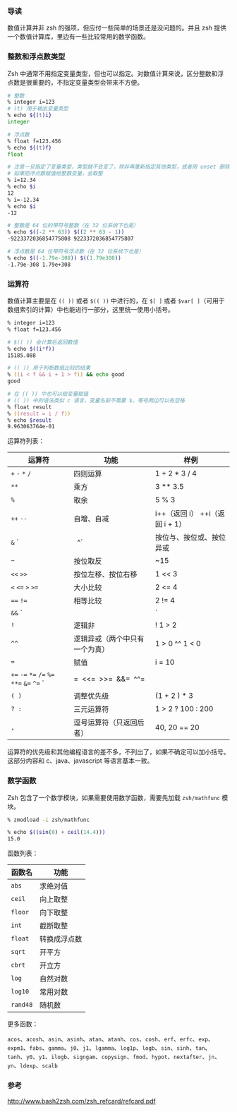### 导读

数值计算并非 zsh 的强项，但应付一些简单的场景还是没问题的。并且 zsh 提供一个数值计算库，里边有一些比较常用的数学函数。

### 整数和浮点数类型

Zsh 中通常不用指定变量类型，但也可以指定。对数值计算来说，区分整数和浮点数是很重要的，不指定变量类型会带来不方便。

```zsh
# 整数
% integer i=123
# (t) 用于输出变量类型
% echo ${(t)i}
integer

# 浮点数
% float f=123.456
% echo ${(t)f}
float

# 注意一旦指定了变量类型，类型就不会变了，除非再重新指定其他类型，或者用 unset 删除掉
# 如果把浮点数赋值给整数变量，会取整
% i=12.34
% echo $i
12
% i=-12.34
% echo $i
-12

# 整数是 64 位的带符号整数（在 32 位系统下也是）
% echo $((-2 ** 63)) $((2 ** 63 - 1))
-9223372036854775808 9223372036854775807

# 浮点数是 64 位带符号浮点数（在 32 位系统下也是）
% echo $((-1.79e-308)) $((1.79e308))
-1.79e-308 1.79e+308
```

### 运算符

数值计算主要是在 `(( ))` 或者 `$(( ))` 中进行的，在 `$[ ]` 或者 `$var[ ]`（可用于数组索引的计算）中也能进行一部分，这里统一使用小括号。

```zsh
% integer i=123
% float f=123.456

# $(( )) 会计算后返回数值
% echo $((i*f))
15185.088

# (( )) 用于判断数值比较的结果
% ((i < f && i + 1 > f)) && echo good
good

# 在 (( )) 中也可以给变量赋值
# (( )) 中的语法类似 c 语言，变量名前不需要 $，等号两边可以有空格
% float result
% ((result = i / f))
% echo $result
9.963063764e-01
```

运算符列表：

| 运算符                                                                     | 功能                           | 样例                            |
| -------------------------------------------------------------------------- | ------------------------------ | ------------------------------- |
| `+` `-` `*` `/`                                                            | 四则运算                       | 1 + 2 \* 3 / 4                  |
| `**`                                                                       | 乘方                           | 3 \*\* 3.5                      |
| `%`                                                                        | 取余                           | 5 % 3                           |
| `++` `--`                                                                  | 自增、自减                     | i++（返回 i） ++i（返回 i + 1） |
| `&` `|` `^`                                                                | 按位与、按位或、按位异或       | 11 & 13                         |
| `~`                                                                        | 按位取反                       | ~15                             |
| `<<` `>>`                                                                  | 按位左移、按位右移             | 1 << 3                          |
| `<` `<=` `>` `>=`                                                          | 大小比较                       | 2 <= 4                          |
| `==` `!=`                                                                  | 相等比较                       | 2 != 4                          |
| `&&` `||`                                                                | 逻辑与、逻辑或                 | 2 <= 4 && 1 != 3 \|\| 5 > 0     |
| `!`                                                                        | 逻辑非                         | ! 1 > 2                         |
| `^^`                                                                       | 逻辑异或（两个中只有一个为真） | 1 > 0 ^^ 1 < 0                  |
| `=`                                                                        | 赋值                           | i = 10                          |
| `+=` `-=` `*=` `/=` `%=` `**=` `&=` `^=` `|=` `<<=` `>>=` `&&=` `^^=` `||=` | 复合赋值                       | i += 10                         |
| `( )`                                                                      | 调整优先级                     | (1 + 2 ) \* 3                   |
| `? :`                                                                      | 三元运算符                     | 1 > 2 ? 100 : 200               |
| `,`                                                                        | 逗号运算符（只返回后者）       | 40, 20 == 20                    |

运算符的优先级和其他编程语言的差不多，不列出了，如果不确定可以加小括号。这部分内容和 c、java、javascript 等语言基本一致。

### 数学函数

Zsh 包含了一个数学模块，如果需要使用数学函数，需要先加载 `zsh/mathfunc` 模块。

```zsh
% zmodload -i zsh/mathfunc

% echo $((sin(0) + ceil(14.4)))
15.0
```

函数列表：

| 函数名   | 功能         |
| -------- | ------------ |
| `abs`    | 求绝对值     |
| `ceil`   | 向上取整     |
| `floor`  | 向下取整     |
| `int`    | 截断取整     |
| `float`  | 转换成浮点数 |
| `sqrt`   | 开平方       |
| `cbrt`   | 开立方       |
| `log`    | 自然对数     |
| `log10`  | 常用对数     |
| `rand48` | 随机数       |

更多函数：

`acos`、`acosh`、`asin`、`asinh`、`atan`、`atanh`、`cos`、`cosh`、`erf`、`erfc`、`exp`、 `expm1`、`fabs`、`gamma`、`j0`、`j1`、`lgamma`、`log1p`、`logb`、`sin`、`sinh`、`tan`、 `tanh`、`y0`、`y1`、`ilogb`、`signgam`、`copysign`、`fmod`、`hypot`、`nextafter`、`jn`、 `yn`、`ldexp`、`scalb`

### 参考

http://www.bash2zsh.com/zsh_refcard/refcard.pdf
